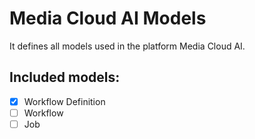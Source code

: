 # Media Cloud AI Models

It defines all models used in the platform Media Cloud AI.

## Included models:
- [x] Workflow Definition
- [ ] Workflow
- [ ] Job
